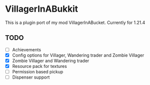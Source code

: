 # VillagerInABukkit

This is a plugin port of my mod VillagerInABucket. Currently for 1.21.4

## TODO
- [ ] Achievements
- [x] Config options for Villager, Wandering trader and Zombie Villager
- [x] Zombie Villager and Wandering trader
- [x] Resource pack for textures
- [ ] Permission based pickup
- [ ] Dispenser support